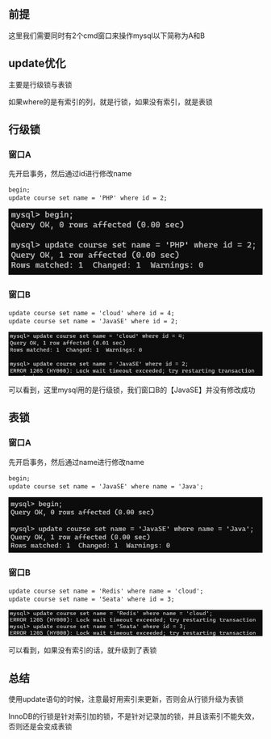 ## 前提

这里我们需要同时有2个cmd窗口来操作mysql以下简称为A和B



## update优化

主要是行级锁与表锁

如果where的是有索引的列，就是行锁，如果没有索引，就是表锁



## 行级锁

### 窗口A

先开启事务，然后通过id进行修改name

```mysql
begin;
update course set name = 'PHP' where id = 2;
```

![image-20230419142201001](image/17.update%E4%BC%98%E5%8C%96/image-20230419142201001.png)

### 窗口B

```mysql
update course set name = 'cloud' where id = 4;
update course set name = 'JavaSE' where id = 2;
```

![image-20230419142354162](image/17.update%E4%BC%98%E5%8C%96/image-20230419142354162.png)

可以看到，这里mysql用的是行级锁，我们窗口B的【JavaSE】并没有修改成功



## 表锁

### 窗口A

先开启事务，然后通过name进行修改name

```mysql
begin;
update course set name = 'JavaSE' where name = 'Java';
```

![image-20230419142747285](image/17.update%E4%BC%98%E5%8C%96/image-20230419142747285.png)

### 窗口B

```mysql
update course set name = 'Redis' where name = 'cloud';
update course set name = 'Seata' where id = 3;
```

![image-20230419143106808](image/17.update%E4%BC%98%E5%8C%96/image-20230419143106808.png)

可以看到，如果没有索引的话，就升级到了表锁



## 总结

使用update语句的时候，注意最好用索引来更新，否则会从行锁升级为表锁

InnoDB的行锁是针对索引加的锁，不是针对记录加的锁，并且该索引不能失效，否则还是会变成表锁
